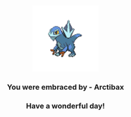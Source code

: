 <p align="center">
    <img src="https://raw.githubusercontent.com/PokeAPI/sprites/master/sprites/pokemon/997.png" width="150" height="150">
</p>
<h3 align="center">You were embraced by - <b>Arctibax</b></h3>
<h3 align="center">Have a wonderful day!</h3>
